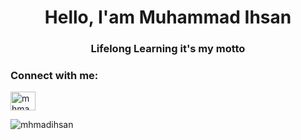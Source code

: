 <h1 align="center">Hello, I'am Muhammad Ihsan </h1>
<h3 align="center">Lifelong Learning it's my motto</h3>

<h3 align="left">Connect with me:</h3>
<p align="left">
<a href="https://twitter.com/mhmad_ihsan" target="blank"><img align="center" src="https://raw.githubusercontent.com/rahuldkjain/github-profile-readme-generator/master/src/images/icons/Social/twitter.svg" alt="mhmad_ihsan" height="30" width="40" /></a>
</p>

<p><img align="center" src="https://github-readme-streak-stats.herokuapp.com/?user=mhmadihsan&" alt="mhmadihsan" /></p>
